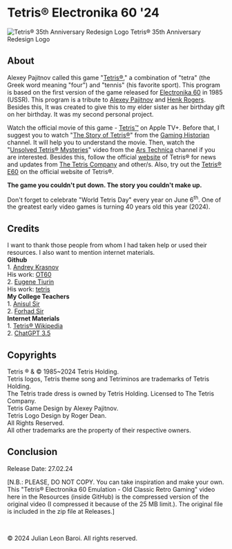 # Tetris® Electronika 60 '24
![Tetris® 35th Anniversary Redesign Logo](https://github.com/JulianLeonBaroi/Tetris-Electronika-60-24/assets/160746860/4a430d23-8c4e-4852-8e51-7609534d713f)
  Tetris® 35th Anniversary Redesign Logo
<p>
  <h2> About </h2>
  Alexey Pajitnov called this game "<a href = "https://en.wikipedia.org/wiki/Tetris">Tetris®</a>," a combination of "tetra" (the Greek word meaning "four") and "tennis" 
  (his favorite sport). This program is based on the first version of the game released for <a href = "https://en.wikipedia.org/wiki/Electronika_60">Electronika 
  60</a> in 1985 (USSR). This program is a tribute to
  <a href = "https://en.wikipedia.org/wiki/Alexey_Pajitnov">Alexey Pajitnov</a> and <a href = "https://en.wikipedia.org/wiki/Henk_Rogers">Henk 
  Rogers</a>. Besides this, It was created to give this to my elder sister as her birthday gift on her birthday. It was my second personal project.
</p>
<p>
  Watch the official movie of this game - <a href = "https://tv.apple.com/us/movie/tetris/umc.cmc.4evmgcam356pzgxs2l7a18d7b">Tetris™</a> on Apple TV+. Before that, I 
  suggest you to watch 
  "<a href = "https://youtu.be/_fQtxKmgJC8?si=krlQru6XOqgcrABq">The Story of Tetris®</a>" from 
  the <a href = "https://www.youtube.com/@GamingHistorian">Gaming Historian</a> channel. It will help you to understand the movie. Then, watch
  the "<a href = "https://www.youtube.com/watch?v=6YhkkyXydNI">Unsolved Tetris® Mysteries</a>" video from the 
  <a href = "https://www.youtube.com/@arstechnica">Ars Technica</a> channel if you are interested. Besides this, follow the official <a href = "https://tetris.com">website</a> of Tetris® 
  for news and updates from <a href = "https://en.wikipedia.org/wiki/The_Tetris_Company">The Tetris Company</a> and other/s. Also, try out 
  the <a href = "https://tetris.com/tetris-e60/">Tetris® E60</a> on the official website of Tetris®.
</p>
<p>
  <b>The game you couldn't put down. The story you couldn't make up.</b>
</p>
<p>
  Don't forget to celebrate "World Tetris Day" every year on June 6<sup>th</sup>. One of the greatest early video games is turning 40 years old this year (2024).
</p>
<p>
  <h2> Credits </h2>
  I want to thank those people from whom I had taken help or used their resources. I also want to mention internet materials.<br>
  <b>Github</b> <br>
  1. <a href = "https://github.com/andykras">Andrey Krasnov</a> <br>
     His work: <a href = "https://github.com/andykras/OT60">OT60</a> <br>
  2. <a href = "https://github.com/ytiurin">Eugene Tiurin</a> <br>
     His work: <a href = "https://github.com/ytiurin/tetris">tetris</a> <br>
  <b>My College Teachers</b> <br>
  1. <a href = "https://ndc.edu.bd/faculty/14">Anisul Sir</a> <br>
  2. <a href = "https://ndc.edu.bd/faculty/14">Forhad Sir</a> <br>
  <b>Internet Materials</b> <br>
  1. <a href = "https://en.wikipedia.org/wiki/Tetris">Tetris® Wikipedia</a> <br>
  2. <a href = "https://chat.openai.com">ChatGPT 3.5</a>
</p>
<p>
  <h2> Copyrights </h2>
  Tetris ® & © 1985~2024 Tetris Holding. <br>
  Tetris logos, Tetris theme song and Tetriminos are trademarks of Tetris Holding. <br>
  The Tetris trade dress is owned by Tetris Holding. Licensed to The Tetris Company. <br>
  Tetris Game Design by Alexey Pajitnov. <br>
  Tetris Logo Design by Roger Dean. <br>
  All Rights Reserved. <br>
  All other trademarks are the property of their respective owners.
</p>
<p>
  <h2> Conclusion </h2>
  Release Date: 27.02.24
</p>
<p>
  [N.B.: PLEASE, DO NOT COPY. You can take inspiration and make your own. This "Tetris® Electronika 60 Emulation - Old Classic Retro Gaming" video here in the Resources (inside GitHub) 
  is the compressed version of the original video (I compressed it because of the 25 MB limit.). The original file is included in the zip file at Releases.]
</p>   
<br>
<p>
  © 2024 Julian Leon Baroi. All rights reserved.
</p>
